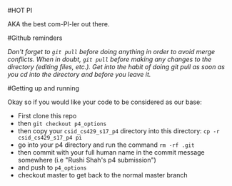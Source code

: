#HOT PI

AKA the best com-PI-ler out there.

#Github reminders

*Don't forget to `git pull` before doing anything in order to avoid merge conflicts. When in doubt, `git pull` before making any changes to the directory (editing files, etc.). Get into the habit of doing git pull as soon as you cd into the directory and before you leave it.*

#Getting up and running

Okay so if you would like your code to be considered as our base:

- First clone this repo
- then `git checkout p4_options`
- then copy your `csid_cs429_s17_p4` directory into this directory: `cp -r csid_cs429_s17_p4 pi`
- go into your p4 directory and run the command `rm -rf .git`
- then commit with your full human name in the commit message somewhere (i.e "Rushi Shah's p4 submission")
- and push to `p4_options`
- checkout master to get back to the normal master branch